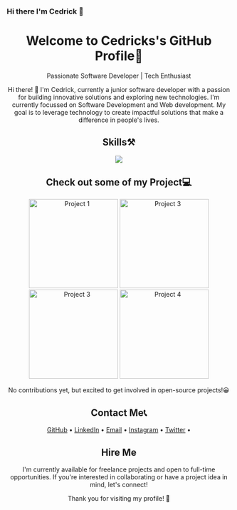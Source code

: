 ### Hi there I'm Cedrick 👋

<!--
**CedrickMonare/CedrickMonare** is a ✨ _special_ ✨ repository because its `README.md` (this file) appears on your GitHub profile.

Here are some ideas to get you started:

- 🔭 I’m currently working on ...
- 🌱 I’m currently learning ...
- 👯 I’m looking to collaborate on ...
- 🤔 I’m looking for help with ...
- 💬 Ask me about ...
- 📫 How to reach me: ...
- 😄 Pronouns: ...
- ⚡ Fun fact: ...
-->

<!-- Header -->
<h1 align="center"> Welcome to Cedricks's GitHub Profile👋</h1>

<!-- Introduction -->
<p align="center">Passionate Software Developer | Tech Enthusiast </p>

<!-- Bio -->
<p align="center">Hi there! 👋 I'm Cedrick, currently a junior software developer with a passion for building innovative solutions and exploring new technologies. I'm currently focussed on Software Development and Web development. My goal is to leverage technology to create impactful solutions that make a difference in people's lives.</p>

<!-- Skills -->
<h2 align="center">Skills⚒️</h2>

<p align="center">
 <img src="https://skillicons.dev/icons?i=html,css,js,tailwind,vscode)"
</p>

<!-- Projects -->
<h2 align="center">Check out some of my Project💻</h2>
<p align="center">
  <a href="https://codepen.io/Cedrick-Monare/pen/rNbMbqX"><img src="" width="200" alt="Project 1"></a>
  <a href="https://github.com/CedrickMonare/MATMON606_FTO2403_GroupC_MatlhogonoloMonare_SDF08"><img src="project-2-thumbnail.jpg" width="200" alt="Project 3"="</a>
  <a href="https://github.com/CedrickMonare/MATMON606_FTO2403_GroupC_MatlhogonoloMonare_SDF05"><img src="project-2-thumbnail.jpg" width="200" alt="Project 3"></a>
  <a href="https://github.com/CedrickMonare/MATMON606_FTO2403_GroupC_MatlhogonoloMonare_SDF11"><img src="project-2-thumbnail.jpg" width="200" alt="Project 4"></a>
</p>

<!-- Contributions -->
<p align="center">
  No contributions yet, but excited to get involved in open-source projects!😀
</p>

<!-- Contact Me -->
<h2 align="center">Contact Me📞</h2>

<p align="center">
  <a href="https://github.com/CedrickMonare">GitHub</a> •
  <a href="https://www.linkedin.com/in/matlhogonolo-monare/">LinkedIn</a> •
  <a href="mailto:Matlhogonolomonare2@gmail.com">Email</a> •
  <a href="https://www.instagram.com/cedd_09">Instagram</a> •
 <a href="https://twitter.com/cedd_09">Twitter</a> •
</p>

<!-- Hire Me -->
<h2 align="center">Hire Me</h2>

<p align="center">
  I'm currently available for freelance projects and open to full-time opportunities. If you're interested in collaborating or have a project idea in mind, let's connect!
</p>

<!-- Footer -->
<p align="center">Thank you for visiting my profile! 🚀</p>
